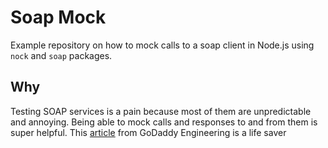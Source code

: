 # Soap Mock

Example repository on how to mock calls to a soap client in Node.js using `nock` and `soap` packages.

## Why

Testing SOAP services is a pain because most of them are unpredictable and annoying. Being able to mock calls and responses to and from them is super helpful. This [article](https://godaddy.github.io/2018/10/02/mocking-soap-apis-in-functional-tests-using-nock/) from GoDaddy Engineering is a life saver
